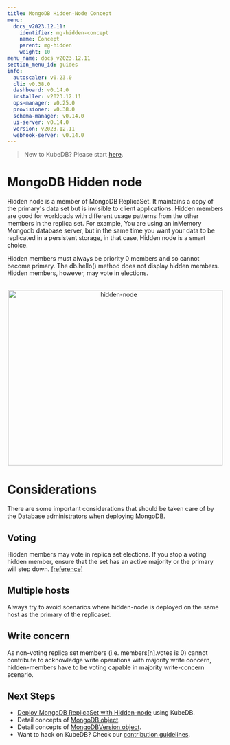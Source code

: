 ```yaml
---
title: MongoDB Hidden-Node Concept
menu:
  docs_v2023.12.11:
    identifier: mg-hidden-concept
    name: Concept
    parent: mg-hidden
    weight: 10
menu_name: docs_v2023.12.11
section_menu_id: guides
info:
  autoscaler: v0.23.0
  cli: v0.38.0
  dashboard: v0.14.0
  installer: v2023.12.11
  ops-manager: v0.25.0
  provisioner: v0.38.0
  schema-manager: v0.14.0
  ui-server: v0.14.0
  version: v2023.12.11
  webhook-server: v0.14.0
---
```


> New to KubeDB? Please start [here](/docs/v2023.12.11/README).

# MongoDB Hidden node

Hidden node is a member of MongoDB ReplicaSet. It maintains a copy of the primary's data set but is invisible to client applications. Hidden members are good for workloads with different usage patterns from the other members in the replica set. For example, You are using an inMemory Mongodb database server, but in the same time you want your data to be replicated in a persistent storage, in that case, Hidden node is a smart choice.

Hidden members must always be priority 0 members and so cannot become primary. The db.hello() method does not display hidden members. Hidden members, however, may vote in elections.

<p align="center">
  <img alt="hidden-node"  src="/docs/v2023.12.11/images/mongodb/hidden.png" width="500" height="408">
</p>

# Considerations
There are some important considerations that should be taken care of by the Database administrators when deploying MongoDB. 

## Voting
Hidden members may vote in replica set elections. If you stop a voting hidden member, ensure that the set has an active majority or the primary will step down. [[reference]](https://www.mongodb.com/docs/manual/core/replica-set-hidden-member/#voting)

## Multiple hosts 
Always try to avoid scenarios where hidden-node is deployed on the same host as the primary of the replicaset.

## Write concern
As non-voting replica set members (i.e. members[n].votes is 0) cannot contribute to acknowledge write operations with majority write concern, hidden-members have to be voting capable in majority write-concern scenario.


## Next Steps

- [Deploy MongoDB ReplicaSet with Hidden-node](/docs/v2023.12.11/guides/mongodb/hidden-node/replicaset) using KubeDB.
- Detail concepts of [MongoDB object](/docs/v2023.12.11/guides/mongodb/concepts/mongodb).
- Detail concepts of [MongoDBVersion object](/docs/v2023.12.11/guides/mongodb/concepts/catalog).
- Want to hack on KubeDB? Check our [contribution guidelines](/docs/v2023.12.11/CONTRIBUTING).
